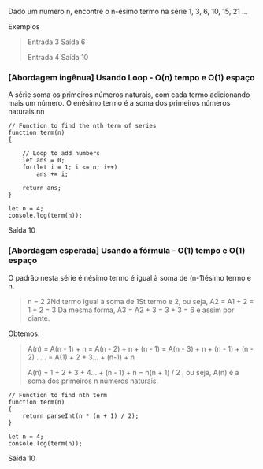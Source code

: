 Dado um número n, encontre o n-ésimo termo na série 1, 3, 6, 10, 15, 21 ...

Exemplos

> Entrada 3
> Saída 6
> 
> Entrada 4
> Saída 10

### [Abordagem ingênua] Usando Loop - O(n) tempo e O(1) espaço

A série soma os primeiros  números naturais, com cada termo adicionando mais um número. O enésimo termo é a soma dos primeiros  números naturais.nn

```
// Function to find the nth term of series
function term(n)
{ 
    
    // Loop to add numbers
    let ans = 0;
    for(let i = 1; i <= n; i++)    
        ans += i; 
    
    return ans;
}

let n = 4;
console.log(term(n));
```

Saída
10

### [Abordagem esperada] Usando a fórmula - O(1) tempo e O(1) espaço
O padrão nesta série é nésimo termo é igual à soma de (n-1)ésimo termo e n.

> n = 2
> 2Nd termo igual à soma de 1St termo e 2,
>  ou seja, A2 = A1 + 2 = 1 + 2 = 3
> Da mesma forma,
>  A3 = A2 + 3 = 3 + 3 = 6 e assim por diante.

Obtemos:

> A(n) = A(n - 1) + n 
>  = A(n - 2) + n + (n - 1)
>  = A(n - 3) + n + (n - 1) + (n - 2) 
>  .
>  .
>  .
>  = A(1) + 2 + 3... + (n-1) + n
> 
> A(n) = 1 + 2 + 3 + 4... + (n - 1) + n = n(n + 1) / 2
> , ou seja, A(n) é a soma dos primeiros n números naturais.

```
// Function to find nth term
function term(n)
{
    return parseInt(n * (n + 1) / 2);
}

let n = 4;
console.log(term(n));
```

Saída
10

